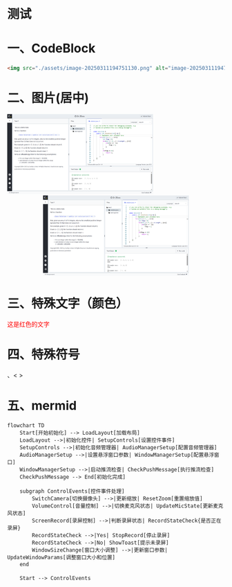 # 测试

# 一、CodeBlock

```html
<img src="./assets/image-20250311194751130.png" alt="image-20250311194751130" style="zoom:50%;" />
```

# 二、图片(居中)

<img src="./assets/image-20250311194751130.png" alt="image-20250311194751130" style="zoom: 33%;" />

<center>
  <img src="./assets/image-20250311194751130.png" alt="image-2250311194751130" style="zoom:33%;" />
</center>



# 三、特殊文字（颜色）

<font color="red">这是红色的文字</font>

# 四、特殊符号

、< > 


# 五、mermid
```mermaid
flowchart TD
    Start[开始初始化] --> LoadLayout[加载布局]
    LoadLayout -->|初始化控件| SetupControls[设置控件事件]
    SetupControls -->|初始化音频管理器| AudioManagerSetup[配置音频管理器]
    AudioManagerSetup -->|设置悬浮窗口参数| WindowManagerSetup[配置悬浮窗口]
    WindowManagerSetup -->|启动推流检查| CheckPushMessage[执行推流检查]
    CheckPushMessage --> End[初始化完成]

    subgraph ControlEvents[控件事件处理]
        SwitchCamera[切换摄像头] -->|更新缩放| ResetZoom[重置缩放值]
        VolumeControl[音量控制] -->|切换麦克风状态| UpdateMicState[更新麦克风状态]
        ScreenRecord[录屏控制] -->|判断录屏状态| RecordStateCheck{是否正在录屏}
        RecordStateCheck -->|Yes| StopRecord[停止录屏]
        RecordStateCheck -->|No| ShowToast[提示未录屏]
        WindowSizeChange[窗口大小调整] -->|更新窗口参数| UpdateWindowParams[调整窗口大小和位置]
    end

    Start --> ControlEvents

```